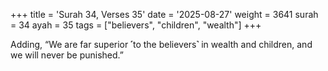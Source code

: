+++
title = 'Surah 34, Verses 35'
date = '2025-08-27'
weight = 3641
surah = 34
ayah = 35
tags = ["believers", "children", "wealth"]
+++

Adding, “We are far superior ˹to the believers˺ in wealth and children, and we will never be punished.”